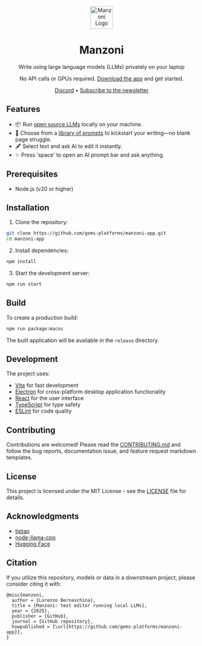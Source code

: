 <div align="center">
    <img alt="Manzoni Logo" src="https://avatars.githubusercontent.com/u/204217907" width="60" align="center" border-radius="12"/>
    <h1>Manzoni</h1>
    <p>Write using large language models (LLMs) privately on your laptop</p>
    <p>No API calls or GPUs required. <a href="https://manzoni.app" target="_blank">Download the app</a> and get started.</p>
    <div>
        <a href="https://discord.gg/byFNu9Xa" target="_blank">Discord</a> • <a href="https://sibforms.com/serve/MUIFAOFBJzHRATSzv9THHuRI3eXZOT9WhpqQIdmFb5PiMfgXjcDOD7ccKMVhZKTILmCj3gt3SHubSTPbJrrdApbTtxtsehI1RfgeNhJfz2-Ro4wukvZS_zCzYALbtxvhdCMdBF3kZQU3Zwj58hZBYbyDam1F_9wuikAGHqqia-6UEnLt8LEXCNWx-Isk9720zsJTi5lUMyL0JaVA" target="_blank">Subscribe to the newsletter</a>
    </div>
</div>

## Features
- 📦 Run [open source LLMs](https://manzoni.app/models/) locally on your machine.
- 📝 Choose from a [library of prompts](https://manzoni.app/templates/) to kickstart your writing—no blank page struggle.
- 🖋 Select text and ask AI to edit it instantly.
- ✨ Press 'space' to open an AI prompt bar and ask anything.

## Prerequisites

- Node.js (v20 or higher)

## Installation

1. Clone the repository:
```bash
git clone https://github.com/gems-platforms/manzoni-app.git
cd manzoni-app
```

2. Install dependencies:
```bash
npm install
```

3. Start the development server:
```bash
npm run start
```

## Build

To create a production build:

```bash
npm run package:macos
```

The built application will be available in the `release` directory.

## Development

The project uses:
- [Vite](https://vitejs.dev/) for fast development
- [Electron](https://www.electronjs.org/) for cross-platform desktop application functionality
- [React](https://reactjs.org/) for the user interface
- [TypeScript](https://www.typescriptlang.org/) for type safety
- [ESLint](https://eslint.org/) for code quality

## Contributing

Contributions are welcomed! Please read the [CONTRIBUTING.md](CONTRIBUTING.md) and follow the bug reports, documentation issue, and feature request markdown templates.

## License

This project is licensed under the MIT License - see the [LICENSE](LICENSE) file for details.

## Acknowledgments

- [tiptap](https://tiptap.dev/)
- [node-llama-cpp](https://node-llama-cpp.withcat.ai/)
- [Hugging Face](https://huggingface.co)

## Citation
If you utilize this repository, models or data in a downstream project, please consider citing it with:

```
@misc{manzoni,
  author = {Lorenzo Bernaschina},
  title = {Manzoni: text editor running local LLMs},
  year = {2025},
  publisher = {GitHub},
  journal = {GitHub repository},
  howpublished = {\url{https://github.com/gems-platforms/manzoni-app}},
}
```
